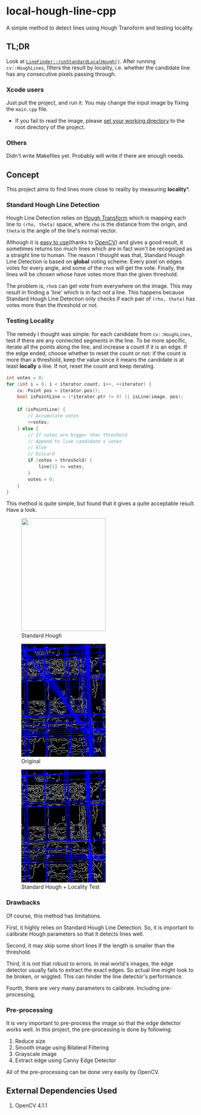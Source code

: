 # local-hough-line-cpp

A simple method to detect lines using Hough Transform and testing locality.


## TL;DR

Look at [```LineFinder::runStandardLocalHough()```](https://github.com/helloworldpark/local-hough-line-cpp/blob/876763c3c94a66db57e30bb1d2e31f196039c41b/src/LineFinder.cpp#L61). After running ```cv::HoughLines```, filters the result by locality, i.e. whether the candidate line has any consecutive pixels passing through.


### Xcode users

Just pull the project, and run it. You may change the input image by fixing the ```main.cpp``` file.

  - If you fail to read the image, please [set your working directory](https://stackoverflow.com/a/11748111/10464503) to the root directory of the project.


### Others

Didn't write Makefiles yet. Probably will write if there are enough needs.


## Concept

This project aims to find lines more close to reality by measuring **locality***.


### Standard Hough Line Detection

Hough Line Detection relies on [Hough Transform](https://en.wikipedia.org/wiki/Hough_transform) which is mapping each line to ```(rho, theta)``` space, where ```rho``` is the distance from the origin, and ```theta``` is the angle of the line's normal vector. 

Although it is [easy to use](https://docs.opencv.org/4.1.1/dd/d1a/group__imgproc__feature.html#ga46b4e588934f6c8dfd509cc6e0e4545a)(thanks to [OpenCV](https://docs.opencv.org/4.1.1/d9/db0/tutorial_hough_lines.html)) and gives a good result, it sometimes returns too much lines which are in fact won't be recognized as a straight line to human. The reason I thought was that, Standard Hough Line Detection is based on **global** voting scheme. Every pixel on edges votes for every angle, and some of the ```rho```s will get the vote. Finally, the lines will be chosen whose have votes more than the given threshold.

The problem is, ```rho```s can get vote from everywhere on the image.  This may result in finding a 'line' which is in fact not a line. This happens because Standard Hough Line Detection only checks if each pair of ```(rho, theta)``` has votes more than the threshold or not.


### Testing Locality

The remedy I thought was simple: for each candidate from ```cv::HoughLines```, test if there are any connected segments in the line. To be more specific, iterate all the points along the line, and increase a count if it is an edge. If the edge ended, choose whether to reset the count or not: if the count is more than a threshold, keep the value since it means the candidate is at least **locally** a line. If not, reset the count and keep iterating.
```c++
int votes = 0;
for (int i = 0; i < iterator.count; i++, ++iterator) {
    cv::Point pos = iterator.pos();
    bool isPointLine = (*iterator.ptr != 0) || isLine(image, pos);

    if (isPointLine) {
        // Accumulate votes
        ++votes;
    } else {
        // If votes are bigger than threshold
        // Append to line candidate's votes
        // Else
        // Discard
        if (votes > threshold) {
            line[2] += votes;
        }
        votes = 0;
    }
}
```

This method is quite simple, but found that it gives a quite acceptable result. Have a look.

<p float="center">
    <figure>
    <img width="225" height="300" src="images/test27.jpg">
    <figcaption>Standard Hough</figcaption>
    </figure>
    <figure>
    <img width="225" height="300" src="images/results/test27_stdHough.png">
    <figcaption>Original</figcaption>
    </figure>
    <figure>
    <img width="225" height="300" src="images/results/test27_stdLocalHough.png">
    <figcaption>Standard Hough + Locality Test</figcaption>
    </figure>
</p>


### Drawbacks

Of course, this method has limitations. 

First, it highly relies on Standard Hough Line Detection. So, it is important to calibrate Hough parameters so that it detects lines well.

Second, it may skip some short lines if the length is smaller than the threshold. 

Third, it is not that robust to errors. In real world's images, the edge detector usually fails to extract the exact edges. So actual line might look to be broken, or wiggled. This can hinder the line detector's performance.

Fourth, there are very many parameters to calibrate. Including pre-processing, 


### Pre-processing

It is very important to pre-process the image so that the edge detector works well. In this project, the pre-processing is done by following.

  1. Reduce size
  2. Smooth image using Bilateral Filtering
  3. Grayscale image
  4. Extract edge using Canny Edge Detector
  
All of the pre-processing can be done very easily by OpenCV.


## External Dependencies Used

1. OpenCV 4.1.1


